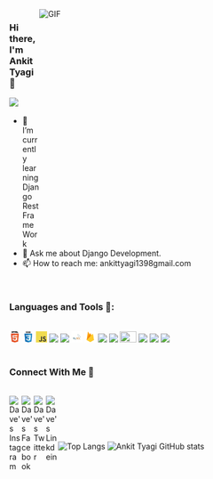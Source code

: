 

<img align="right" alt="GIF" src="https://github.com/Adam-pw/Adam-pw/blob/main/animation_500_kxa883sd.gif" width="450" height="400" />

### Hi there, I'm Ankit Tyagi 👋                                           
![](https://komarev.com/ghpvc/?username=ancorp134&color=blue)

- 🌱 I’m currently learning Django Rest FrameWork                          
- 💬 Ask me about Django Development.
- 📫 How to reach me: ankittyagi1398gmail.com  

<br/>

 ### Languages and Tools 🔰:
 <br/>
<code><img height="20" src="https://raw.githubusercontent.com/github/explore/80688e429a7d4ef2fca1e82350fe8e3517d3494d/topics/html/html.png"></code>
<code><img height="20" src="https://raw.githubusercontent.com/github/explore/80688e429a7d4ef2fca1e82350fe8e3517d3494d/topics/css/css.png"></code>
<code><img height="20" src="https://raw.githubusercontent.com/github/explore/80688e429a7d4ef2fca1e82350fe8e3517d3494d/topics/javascript/javascript.png"></code>
<code><img height="20" src="https://ankit-tyagi-11cb4e.netlify.app/images/pythonlogo.png"></code>
<code><img height="20" src="https://upload.wikimedia.org/wikipedia/commons/thumb/a/ae/Github-desktop-logo-symbol.svg/1024px-Github-desktop-logo-symbol.svg.png"></code>
<code><img height="20" src="https://raw.githubusercontent.com/github/explore/80688e429a7d4ef2fca1e82350fe8e3517d3494d/topics/mysql/mysql.png"></code>
<code><img height="20" src="https://raw.githubusercontent.com/github/explore/80688e429a7d4ef2fca1e82350fe8e3517d3494d/topics/firebase/firebase.png"></code>
<code><img height="20" src="https://upload.wikimedia.org/wikipedia/commons/thumb/b/b2/Bootstrap_logo.svg/1024px-Bootstrap_logo.svg.png"></code>
<code><img height="20" src="https://cdn.iconscout.com/icon/free/png-512/c-programming-569564.png"></code>
<code><img height="20" width="30" src="https://ankit-tyagi-11cb4e.netlify.app/images/django-logo.png"></code>
<code><img height="20" src="https://e7.pngegg.com/pngimages/46/626/png-clipart-c-logo-the-c-programming-language-computer-icons-computer-programming-source-code-programming-miscellaneous-template.png"></code>
<code><img height="20" src="https://upload.wikimedia.org/wikipedia/en/d/d2/Sublime_Text_3_logo.png"></code>
<code><img height="20" src="https://upload.wikimedia.org/wikipedia/commons/thumb/9/9a/Visual_Studio_Code_1.35_icon.svg/1024px-Visual_Studio_Code_1.35_icon.svg.png"></code>

</br> 
<br/>
 
### Connect With Me 🤝
<br/>
<a href="https://www.instagram.com/_ankit_tyagi_12/" target="_blank">
  <img align="left" alt="Dave's Instagram" width="22px" src="https://upload.wikimedia.org/wikipedia/commons/thumb/a/a5/Instagram_icon.png/600px-Instagram_icon.png" />
</a>

<a href="https://www.facebook.com/profile.php?id=100004965226765" target="_blank">
  <img align="left" alt="Dave's Facebook" width="22px" src="https://facebookbrand.com/wp-content/uploads/2019/04/f_logo_RGB-Hex-Blue_512.png?w=512&h=512" />
</a>

<a href="https://twitter.com/Ankitty19769248" target="_blank">
  <img align="left" alt="Dave's Twitter" width="22px" src="https://cdn2.iconfinder.com/data/icons/metro-uinvert-dock/256/Twitter_NEW.png" />
</a>

<a  href="https://www.linkedin.com/in/ankit-tyagi-a846711a8/" target="_blank">
  <img align="left" alt="Dave's Linkdein" width="22px" src="https://cdn3.iconfinder.com/data/icons/inficons/512/linkedin.png" />
</a>

<br/>
<br/>
<br/>
<br/>

  

![Top Langs](https://github-readme-stats.vercel.app/api/top-langs/?username=ancorp134&layout=compact&theme=dark)  ![Ankit Tyagi GitHub stats](https://github-readme-stats.vercel.app/api?username=ancorp134&theme=dark&show_icons=true)
